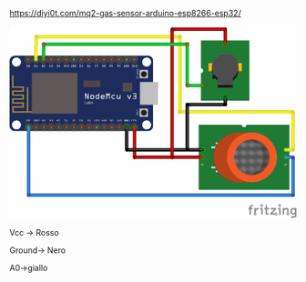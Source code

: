 https://diyi0t.com/mq2-gas-sensor-arduino-esp8266-esp32/



![img](media/MQ2-Gas-Sensor-ESP8266-NodeMCU_Steckplatine.png)

Vcc -> Rosso

Ground-> Nero

A0->giallo



